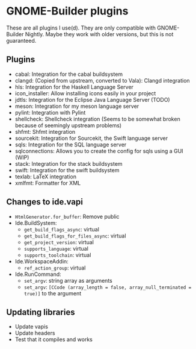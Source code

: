 # GNOME-Builder plugins

These are all plugins I use(d). They are only compatible with GNOME-Builder Nightly. Maybe they work with older versions, but this is not
guaranteed.

## Plugins
- cabal: Integration for the cabal buildsystem
- clangd: (Copied from upstream, converted to Vala): Clangd integration
- hls: Integration for the Haskell Language Server
- icon_installer: Allow installing icons easily in your project
- jdtls: Integration for the Eclipse Java Language Server (TODO)
- meson: Integration for my meson language server
- pylint: Integration with Pylint
- shellcheck: Shellcheck integration (Seems to be somewhat broken because of seemingly upstream problems)
- shfmt: Shfmt integration
- sourcekit: Integration for Sourcekit, the Swift language server
- sqls: Integration for the SQL language server
- sqlconnections: Allows you to create the config for sqls using a GUI (WIP)
- stack: Integration for the stack buildsystem
- swift: Integration for the swift buildsystem
- texlab: LaTeX integration
- xmlfmt: Formatter for XML

## Changes to ide.vapi
- `HtmlGenerator.for_buffer`: Remove public
- Ide.BuildSystem:
	- `get_build_flags_async`: virtual
	- `get_build_flags_for_files_async`: virtual
	- `get_project_version`: virtual
	- `supports_language`: virtual
	- `supports_toolchain`: virtual
- Ide.WorkspaceAddin:
	- `ref_action_group`: virtual
- Ide.RunCommand:
	- `set_argv`: string array as arguments
	- `set_argv`: `[CCode (array_length = false, array_null_terminated = true)]` to the argument

## Updating libraries
- Update vapis
- Update headers
- Test that it compiles and works